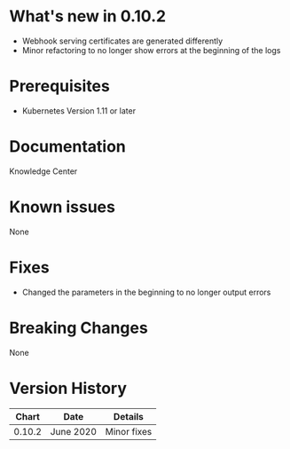 # What's new in 0.10.2
* Webhook serving certificates are generated differently
* Minor refactoring to no longer show errors at the beginning of the logs

# Prerequisites
* Kubernetes Version 1.11 or later

# Documentation
Knowledge Center

# Known issues
None

# Fixes
* Changed the parameters in the beginning to no longer output errors

# Breaking Changes
None

# Version History
| Chart   | Date               | Details                           |
| ------- | ------------------ | --------------------------------- |
| 0.10.2  | June 2020      | Minor fixes                       |
